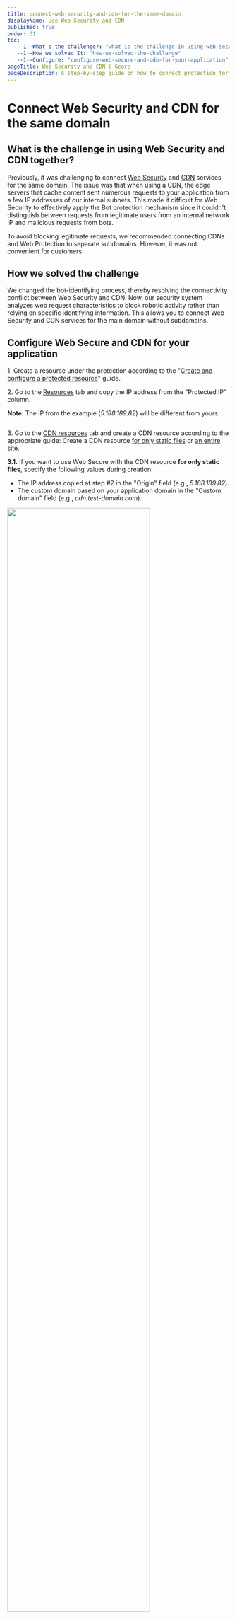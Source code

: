 ```yaml
---
title: connect-web-security-and-cdn-for-the-same-domain
displayName: Use Web Security and CDN
published: true
order: 31
toc:
   --1--What's the challenge?: "what-is-the-challenge-in-using-web-security-and-cdn-together"
   --1--How we solved It: "how-we-solved-the-challenge"
   --1--Configure: "configure-web-secure-and-cdn-for-your-application"
pageTitle: Web Security and CDN | Gcore  
pageDescription: A step-by-step guide on how to connect protection for a CDN resource.
---
```

# Connect Web Security and CDN for the same domain

## What is the challenge in using Web Security and CDN together?

Previously, it was challenging to connect <a href="https://gcore.com/web-security" target="_blank">Web Security</a> and <a href="https://gcore.com/cdn" target="_blank">CDN</a> services for the same domain. The issue was that when using a CDN, the edge servers that cache content sent numerous requests to your application from a few IP addresses of our internal subnets. This made it difficult for Web Security to effectively apply the Bot protection mechanism since it couldn't distinguish between requests from legitimate users from an internal network IP and malicious requests from bots.

To avoid blocking legitimate requests, we recommended connecting CDNs and Web Protection to separate subdomains. However, it was not convenient for customers.

## How we solved the challenge

We changed the bot-identifying process, thereby resolving the connectivity conflict between Web Security and CDN. Now, our security system analyzes web request characteristics to block robotic activity rather than relying on specific identifying information. This allows you to connect Web Security and CDN services for the main domain without subdomains.

## Configure Web Secure and CDN for your application

1\. Create a resource under the protection according to the "<a href="https://gcore.com/docs/web-security/create-and-configure-a-protected-resource" target="_blank">Create and configure a protected resource</a>" guide.


2\. Go to the <a href="https://control.gcore.com/resources/all" target="_blank">Resources</a> tab and copy the IP address from the "Protected IP" column.

**Note**: The IP from the example (*5.188.189.82*) will be different from yours.

<img src="https://assets.gcore.pro/docs/web-security/connect-web-security-and-cdn-for-the-same-domain/13997686949649.png" alt="">


3\. Go to the <a href="https://cdn.gcore.com/resources/list" target="_blank">CDN resources</a> tab and create a CDN resource according to the appropriate guide: Create a CDN resource <a href="https://gcore.com/docs/cdn/getting-started/create-a-cdn-resource/create-a-cdn-resource-for-only-static-files" target="_blank">for only static files</a> or <a href="https://gcore.com/docs/cdn/getting-started/create-a-cdn-resource/create-a-cdn-resource-for-the-entire-site" target="_blank">an entire site</a>.

**3.1.** If you want to use Web Secure with the CDN resource **for only static files**, specify the following values during creation:


- The IP address copied at step #2 in the "Origin" field (e.g., *5.188.189.82*).
- The custom domain based on your application domain in the "Custom domain" field (e.g., *cdn.test-domain.com*).

<img src="https://assets.gcore.pro/docs/web-security/connect-web-security-and-cdn-for-the-same-domain/13997787631505.png" alt="" width="80%">

Complete the creation of the CDN resource by making all the necessary settings.

**3.2.** If you want to use Web Secure with the CDN resource **for an entire site**, specify the following values during creation:

- The domain of your application in the "Enter site name" step (e.g., *test-domain.com*).
- The IP address copied at step #2 in the "IPv4 address" field (e.g., *5.188.189.82*).

<img src="https://assets.gcore.pro/docs/web-security/connect-web-security-and-cdn-for-the-same-domain/13997781806353.png" alt="" width="80%">

Complete the creation of the CDN resource by making all the necessary settings.

That's it! This is how you connect Web Secure and CDN for the same domain.